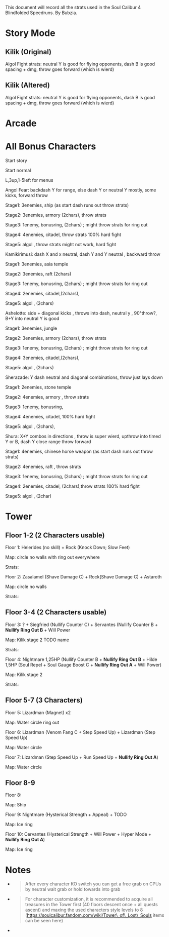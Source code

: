This document will record all the strats used in the Soul Calibur 4
Blindfolded Speedruns. By Bubzia.

# Story Mode

## Kilik (Original)

Algol Fight strats: neutral Y is good for flying opponents, dash B is
good spacing + dmg, throw goes forward (which is wierd)

## Kilik (Altered)

Algol Fight strats: neutral Y is good for flying opponents, dash B is
good spacing + dmg, throw goes forward (which is wierd)

# Arcade

# All Bonus Characters

Start story

Start normal

L,3up,1-5left for menus

Angol Fear: backdash Y for range, else dash Y or neutral Y mostly, some
kicks, forward throw

Stage1: 3enemies, ship (as start dash runs out throw strats)

Stage2: 3enemies, armory (2chars), throw strats

Stage3: 1enemy, bonusring, (2chars) ; might throw strats for ring out

Stage4: 4enemies, citadel, throw strats 100% hard fight

Stage5: algol , throw strats might not work, hard fight

Kamikirimusi: dash X and x neutral, dash Y and Y neutral , backward
throw

Stage1: 3enemies, asia temple

Stage2: 3enemies, raft (2chars)

Stage3: 1enemy, bonusring, (2chars) ; might throw strats for ring out

Stage4: 2enemies, citadel,(2chars),

Stage5: algol , (2chars)

Ashelotte: side + diagonal kicks , throws into dash, neutral y ,
90°throw?, B+Y into neutral Y is good

Stage1: 3enemies, jungle

Stage2: 3enemies, armory (2chars), throw strats

Stage3: 1enemy, bonusring, (2chars) ; might throw strats for ring out

Stage4: 3enemies, citadel,(2chars),

Stage5: algol , (2chars)

Sherazade: Y dash neutral and diagonal combinations, throw just lays
down

Stage1: 2enemies, stone temple

Stage2: 4enemies, armory , throw strats

Stage3: 1enemy, bonusring,

Stage4: 4enemies, citadel, 100% hard fight

Stage5: algol , (2chars),

Shura: X+Y combos in directions , throw is super wierd, upthrow into
timed Y or B, dash Y close range throw forward

Stage1: 4enemies, chinese horse weapon (as start dash runs out throw
strats)

Stage2: 4enemies, raft , throw strats

Stage3: 1enemy, bonusring, (2chars) ; might throw strats for ring out

Stage4: 2enemies, citadel, (2chars),throw strats 100% hard fight

Stage5: algol , (2char)

# Tower

## Floor 1-2 (2 Characters usable)

Floor 1: Helerides (no skill) + Rock (Knock Down; Slow Feet)

Map: circle no walls with ring out everywhere

Strats:

Floor 2: Zasalamel (Shave Damage C) + Rock(Shave Damage C) + Astaroth

Map: circle no walls

Strats:

## Floor 3-4 (2 Characters usable)

Floor 3: ? + Siegfried (Nullify Counter C) + Servantes (Nullify Counter
B + **Nullify Ring Out B** + Will Power

Map: Kilik stage 2 TODO name

Strats:

Floor 4: Nightmare 1,25HP (Nullify Counter B + **Nullify Ring Out B** +
Hilde 1,5HP (Soul Repel + Soul Gauge Boost C + **Nullify Ring Out A** +
Will Power)

Map: Kilik stage 2

Strats:

## Floor 5-7 (3 Characters)

Floor 5: Lizardman (Magnet) x2

Map: Water circle ring out

Floor 6: Lizardman (Venom Fang C + Step Speed Up) + Lizardman (Step
Speed Up)

Map: Water circle

Floor 7: Lizardman (Step Speed Up + Run Speed Up + **Nullify Ring Out
A**)

Map: Water circle

## Floor 8-9

Floor 8:

Map: Ship

Floor 9: Nightmare (Hysterical Strength + Appeal) + TODO

Map: Ice ring

Floor 10: Cervantes (Hysterical Strength + Will Power + Hyper Mode +
**Nullify Ring Out A**)

Map: Ice ring

# Notes

  - > After every character KO switch you can get a free grab on CPUs by
    > neutral wait grab or hold towards into grab

  - > For character customization, it is recommended to acquire all
    > treasures in the Tower first (40 floors descent once + all quests
    > ascent) and maxing the used characters style levels to 8
    > ([<span class="underline">https://soulcalibur.fandom.com/wiki/Tower\_of\_Lost\_Souls</span>](https://soulcalibur.fandom.com/wiki/Tower_of_Lost_Souls)
    > items can be seen here)

  -
